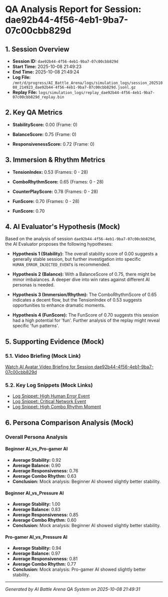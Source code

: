# QA Analysis Report for Session: dae92b44-4f56-4eb1-9ba7-07c00cbb829d

## 1. Session Overview
*   **Session ID:** `dae92b44-4f56-4eb1-9ba7-07c00cbb829d`
*   **Start Time:** 2025-10-08 21:49:23
*   **End Time:** 2025-10-08 21:49:24
*   **Log File:** `/mnt/d/progress/AI_Battle_Arena/logs/simulation_logs/session_20251008_214923_dae92b44-4f56-4eb1-9ba7-07c00cbb829d.jsonl.gz`
*   **Replay File:** `logs/simulation_logs/replay_dae92b44-4f56-4eb1-9ba7-07c00cbb829d_replay.bin`

## 2. Key QA Metrics


*   **StabilityScore:** 0.00 (Frame: 0)

*   **BalanceScore:** 0.75 (Frame: 0)

*   **ResponsivenessScore:** 0.72 (Frame: 0)



## 3. Immersion & Rhythm Metrics


*   **TensionIndex:** 0.53 (Frames: 0 - 28)

*   **ComboRhythmScore:** 0.65 (Frames: 0 - 28)

*   **CounterPlayScore:** 0.78 (Frames: 0 - 28)

*   **FunScore:** 0.70 (Frames: 0 - 28)


*   **FunScore:** 0.70



## 4. AI Evaluator's Hypothesis (Mock)
Based on the analysis of session `dae92b44-4f56-4eb1-9ba7-07c00cbb829d`, the AI Evaluator proposes the following hypotheses:

*   **Hypothesis 1 (Stability):** The overall stability score of 0.00 suggests a generally stable session, but further investigation into specific `HUMAN_ERROR_INJECTED_EVENT`s is recommended.
*   **Hypothesis 2 (Balance):** With a BalanceScore of 0.75, there might be minor imbalances. A deeper dive into win rates against different AI personas is needed.
*   **Hypothesis 3 (Immersion/Rhythm):** The ComboRhythmScore of 0.65 indicates a decent flow, but the TensionIndex of 0.53 suggests opportunities to enhance dramatic moments.

*   **Hypothesis 4 (FunScore):** The FunScore of 0.70 suggests this session had a high potential for 'fun'. Further analysis of the replay might reveal specific 'fun patterns'.


## 5. Supporting Evidence (Mock)

### 5.1. Video Briefing (Mock Link)
[Watch AI Avatar Video Briefing for Session dae92b44-4f56-4eb1-9ba7-07c00cbb829d](mock_video_briefing_dae92b44-4f56-4eb1-9ba7-07c00cbb829d.mp4)

### 5.2. Key Log Snippets (Mock Links)
*   [Log Snippet: High Human Error Event](mock_log_snippet_human_error_dae92b44-4f56-4eb1-9ba7-07c00cbb829d.jsonl)
*   [Log Snippet: Critical Network Event](mock_log_snippet_network_event_dae92b44-4f56-4eb1-9ba7-07c00cbb829d.jsonl)
*   [Log Snippet: High Combo Rhythm Moment](mock_log_snippet_combo_rhythm_dae92b44-4f56-4eb1-9ba7-07c00cbb829d.jsonl)

## 6. Persona Comparison Analysis (Mock)

### Overall Persona Analysis

#### Beginner AI_vs_Pro-gamer AI
*   **Average Stability:** 0.92
*   **Average Balance:** 0.90
*   **Average Responsiveness:** 0.76
*   **Average Combo Rhythm:** 0.63
*   **Conclusion:** Mock analysis: Beginner AI showed slightly better stability.

#### Beginner AI_vs_Pressure AI
*   **Average Stability:** 1.00
*   **Average Balance:** 0.83
*   **Average Responsiveness:** 0.85
*   **Average Combo Rhythm:** 0.60
*   **Conclusion:** Mock analysis: Beginner AI showed slightly better stability.

#### Pro-gamer AI_vs_Pressure AI
*   **Average Stability:** 0.94
*   **Average Balance:** 0.97
*   **Average Responsiveness:** 0.81
*   **Average Combo Rhythm:** 0.77
*   **Conclusion:** Mock analysis: Pro-gamer AI showed slightly better stability.



---
*Generated by AI Battle Arena QA System on 2025-10-08 21:49:31*